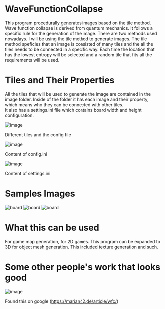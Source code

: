 # WaveFunctionCollapse
This program procedurally generates images based on the tile method. Wave function collapse is derived from quantum mechanics. It follows a specific rule for the generation of the image.
There are two methods used nowadays. I will be using the tile method to generate images.
The tile method speficies that an image is consisted of many tiles and the all the tiles needs to be connected in a specific way.
Each time the location that has the lowest entropy will be selected and a random tile that fits all the requirements will be used.

# Tiles and Their Properties
All the tiles that will be used to generate the image are contained in the image folder.
Inside of the folder it has each image and their property, which means who they can be connected with other tiles.  
It also has a settings.ini file which contains board width and height configuration.

![image](https://user-images.githubusercontent.com/80089456/179125774-09a70e0c-9764-4b27-9db6-f99a1b826626.png)

Different tiles and the config file

![image](https://user-images.githubusercontent.com/80089456/179125799-24270312-f807-48b6-8532-3d2580cf2621.png)

Content of config.ini

![image](https://user-images.githubusercontent.com/80089456/179127824-faa51062-c908-43e1-a6f2-5423590eb368.png)

Content of settings.ini

# Samples Images
![board](https://user-images.githubusercontent.com/80089456/179125560-ae2d8e94-1dda-47f3-826f-d0cbb892731d.png)
![board](https://user-images.githubusercontent.com/80089456/179125578-59a9defe-bc86-476c-b801-bcfb4c942ddf.png)
![board](https://user-images.githubusercontent.com/80089456/179125587-a727a1ff-fe74-4e5b-8016-8a84bb49c61b.png)

# What this can be used
For game map generation, for 2D games. 
This program can be expanded to 3D for object mesh generation. This included texture generation and such.

# Some other people's work that looks good
![image](https://user-images.githubusercontent.com/80089456/179126294-48a3603f-4bf8-43c5-a3f7-afc301f5aaa6.png)

Found this on google (https://marian42.de/article/wfc/)
